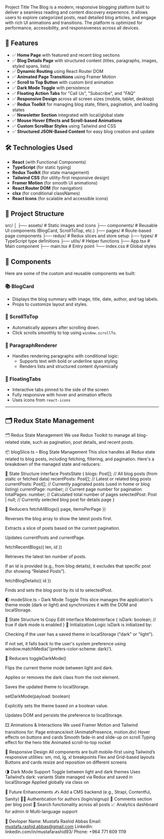 Project Title
The Blog is a modern, responsive blogging platform built to deliver a seamless reading and content discovery experience. It allows users to explore categorized posts, read detailed blog articles, and engage with rich UI animations and transitions. The platform is optimized for performance, accessibility, and responsiveness across all devices.

## 🚀 Features

- ✅ **Home Page** with featured and recent blog sections
- ✅ **Blog Details Page** with structured content (titles, paragraphs, images, styled spans, lists)
- ✅ **Dynamic Routing** using React Router DOM
- ✅ **Animated Page Transitions** using Framer Motion
- ✅ **Scroll to Top Button** with custom bird animation
- ✅ **Dark Mode Toggle** with persistence
- ✅ **Floating Action Tabs** for "Call Us", "Subscribe", and "FAQ"
- ✅ **Responsive Design** across all screen sizes (mobile, tablet, desktop)
- ✅ **Redux Toolkit** for managing blog state, filters, pagination, and loading states
- ✅ **Newsletter Section** integrated with local/global state
- ✅ **Mouse Hover Effects and Scroll-based Animations**
- ✅ **Custom Scrollbar Styles** using Tailwind and CSS
- ✅ **Structured JSON-Based Content** for easy blog creation and update

## 🛠️ Technologies Used

- **React** (with Functional Components)
- **TypeScript** (for static typing)
- **Redux Toolkit** (for state management)
- **Tailwind CSS** (for utility-first responsive design)
- **Framer Motion** (for smooth UI animations)
- **React Router DOM** (for navigation)
- **clsx** (for conditional classNames)
- **React Icons** (for scalable and accessible icons)


## 📁 Project Structure
src/
│
├── assets/ # Static images and icons
├── components/ # Reusable UI components (BlogCard, ScrollToTop, etc.)
├── pages/ # Route-based page components
├── redux/ # Redux slices and store setup
├── types/ # TypeScript type definitions
├── utils/ # Helper functions
├── App.tsx # Main component
├── main.tsx # Entry point
└── index.css # Global styles


## 🧩 Components

Here are some of the custom and reusable components we built:

### 📚 BlogCard
- Displays the blog summary with image, title, date, author, and tag labels.
- Props to customize layout and styles.

### 🔄 ScrollToTop
- Automatically appears after scrolling down.
- Click scrolls smoothly to top using `window.scrollTo`.

### 🧠 ParagraphRenderer
- Handles rendering paragraphs with conditional logic:
  - Supports text with bold or underline span styling
  - Renders lists and structured content dynamically

### 🔧 FloatingTabs
- Interactive tabs pinned to the side of the screen
- Fully responsive with hover and animation effects
- Uses icons from `react-icons`

---

## 🗂️ Redux State Management

🗂️ Redux State Management
We use Redux Toolkit to manage all blog-related state, such as pagination, post details, and recent posts.

📦 blogSlice.ts – Blog State Management
This slice handles all Redux state related to blog posts, including fetching, filtering, and pagination. Here's a breakdown of the managed state and reducers:

🧠 State Structure
    interface PostsState {
      blogs: Post[];             // All blog posts (from static or fetched data)
      recentPosts: Post[];       // Latest or related blog posts
      currentPosts: Post[];      // Currently paginated posts (used in home or blog listing)
      currentPage: number;       // Current page number for pagination
      totalPages: number;        // Calculated total number of pages
      selectedPost: Post | null; // Currently selected blog post for details page
    }

🔧 Reducers
fetchAllBlogs({ page, itemsPerPage })

Reverses the blog array to show the latest posts first.

Extracts a slice of posts based on the current pagination.

Updates currentPosts and currentPage.

fetchRecentBlogs({ len, id })

Retrieves the latest len number of posts.

If an id is provided (e.g., from blog details), it excludes that specific post (for showing “Related Posts”).

fetchBlogDetails({ id })

Finds and sets the blog post by its id to selectedPost.


🌓 modeSlice.ts – Dark Mode Toggle
This slice manages the application's theme mode (dark or light) and synchronizes it with the DOM and localStorage.

🧠 State Structure
ts
Copy
Edit
interface ModeInterface {
  isDark: boolean; // true if dark mode is enabled
}
🧩 Initialization Logic
isDark is initialized by:

Checking if the user has a saved theme in localStorage ("dark" or "light").

If not set, it falls back to the user's system preference using window.matchMedia('(prefers-color-scheme: dark)').

🔧 Reducers
toggleDarkMode()

Flips the current theme mode between light and dark.

Applies or removes the dark class from the root <html> element.

Saves the updated theme to localStorage.

setDarkMode(payload: boolean)

Explicitly sets the theme based on a boolean value.

Updates DOM and persists the preference to localStorage.


🎞️ Animations & Interactions
We used Framer Motion and Tailwind transitions for:
Page entrance/exit (AnimatePresence, motion.div)
Hover effects on buttons and cards
Smooth fade-in and slide-up on scroll
Typing effect for the hero title
Animated scroll-to-top rocket


📱 Responsive Design
All components are built mobile-first using Tailwind’s responsive utilities:
sm, md, lg, xl breakpoints
Flex and Grid-based layouts
Buttons and cards resize and reposition on different screens


🌗 Dark Mode Support
Toggle between light and dark themes
Uses Tailwind’s dark: variants
State managed via Redux and saved in localStorage
Applied globally via class on <body>

🔮 Future Enhancements
✍️ Add a CMS backend (e.g., Strapi, Contentful, Sanity)
🧑‍💻 Authentication for authors (login/signup)
💬 Comments section per blog post
🧠 Search functionality across all posts
📈 Analytics dashboard for admin
🌐 Multi-language support





👤 Devloper
Name: Mustafa Rashid Abbas
Email: mustafa.rashid.abbas@gmail.com
LinkedIn: linkedin.com/in/mustafarashid93/
Phone: +964 771 609 1119